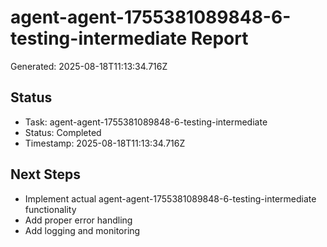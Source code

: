 # agent-agent-1755381089848-6-testing-intermediate Report

Generated: 2025-08-18T11:13:34.716Z

## Status
- Task: agent-agent-1755381089848-6-testing-intermediate
- Status: Completed
- Timestamp: 2025-08-18T11:13:34.716Z

## Next Steps
- Implement actual agent-agent-1755381089848-6-testing-intermediate functionality
- Add proper error handling
- Add logging and monitoring
